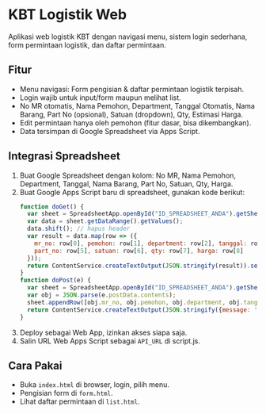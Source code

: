 # KBT Logistik Web

Aplikasi web logistik KBT dengan navigasi menu, sistem login sederhana, form permintaan logistik, dan daftar permintaan.

## Fitur
- Menu navigasi: Form pengisian & daftar permintaan logistik terpisah.
- Login wajib untuk input/form maupun melihat list.
- No MR otomatis, Nama Pemohon, Department, Tanggal Otomatis, Nama Barang, Part No (opsional), Satuan (dropdown), Qty, Estimasi Harga.
- Edit permintaan hanya oleh pemohon (fitur dasar, bisa dikembangkan).
- Data tersimpan di Google Spreadsheet via Apps Script.

## Integrasi Spreadsheet
1. Buat Google Spreadsheet dengan kolom: No MR, Nama Pemohon, Department, Tanggal, Nama Barang, Part No, Satuan, Qty, Harga.
2. Buat Google Apps Script baru di spreadsheet, gunakan kode berikut:
   ```javascript
   function doGet() {
     var sheet = SpreadsheetApp.openById("ID_SPREADSHEET_ANDA").getSheetByName("Sheet1");
     var data = sheet.getDataRange().getValues();
     data.shift(); // hapus header
     var result = data.map(row => ({
       mr_no: row[0], pemohon: row[1], department: row[2], tanggal: row[3], barang: row[4],
       part_no: row[5], satuan: row[6], qty: row[7], harga: row[8]
     }));
     return ContentService.createTextOutput(JSON.stringify(result)).setMimeType(ContentService.MimeType.JSON);
   }
   function doPost(e) {
     var sheet = SpreadsheetApp.openById("ID_SPREADSHEET_ANDA").getSheetByName("Sheet1");
     var obj = JSON.parse(e.postData.contents);
     sheet.appendRow([obj.mr_no, obj.pemohon, obj.department, obj.tanggal, obj.barang, obj.part_no, obj.satuan, obj.qty, obj.harga]);
     return ContentService.createTextOutput(JSON.stringify({message: 'Permintaan berhasil dikirim!'})).setMimeType(ContentService.MimeType.JSON);
   }
   ```
3. Deploy sebagai Web App, izinkan akses siapa saja.
4. Salin URL Web Apps Script sebagai `API_URL` di script.js.

## Cara Pakai
- Buka `index.html` di browser, login, pilih menu.
- Pengisian form di `form.html`.
- Lihat daftar permintaan di `list.html`.
